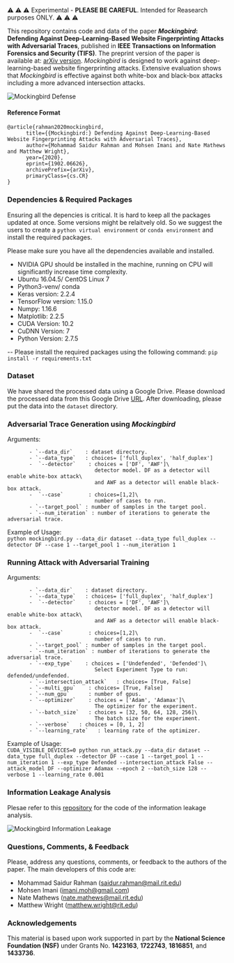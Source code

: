 

:warning: :warning: :warning: Experimental - **PLEASE BE CAREFUL**. Intended for Reasearch purposes ONLY. :warning: :warning: :warning:

This repository contains code and data of the paper ***Mockingbird*: Defending Against Deep-Learning-Based Website Fingerprinting Attacks with Adversarial Traces**, published in **IEEE Transactions on Information Forensics and Security (TIFS)**. The preprint version of the paper is available at: [arXiv version](https://arxiv.org/abs/1902.06626). *Mockingbird* is designed to work against deep-learning-based website fingerprinting attacks. Extensive evaluation shows that *Mockingbird* is effective against both white-box and black-box attacks including a more advanced intersection attacks.

![Mockingbird Defense](./repo_images/mockingbird_arc.jpeg)


#### Reference Format
```
@article{rahman2020mockingbird,
      title={{Mockingbird:} Defending Against Deep-Learning-Based Website Fingerprinting Attacks with Adversarial Traces}, 
      author={Mohammad Saidur Rahman and Mohsen Imani and Nate Mathews and Matthew Wright},
      year={2020},
      eprint={1902.06626},
      archivePrefix={arXiv},
      primaryClass={cs.CR}
}
```

### Dependencies & Required Packages
Ensuring all the depencies is critical. It is hard to keep all the packages updated at once. Some versions might be relaitvely old.
So we suggest the users to create a `python virtual environment` or `conda environment` and install the required packages.

Please make sure you have all the dependencies available and installed.

- NVIDIA GPU should be installed in the machine, running on CPU will significantly increase time complexity.
- Ubuntu 16.04.5/ CentOS Linux 7 
- Python3-venv/ conda
- Keras version: 2.2.4
- TensorFlow version: 1.15.0
- Numpy: 1.16.6
- Matplotlib: 2.2.5
- CUDA Version: 10.2 
- CuDNN Version: 7 
- Python Version: 2.7.5

-- Please install the required packages using the following command:
`pip install -r requirements.txt`

### Dataset
We have shared the processed data using a Google Drive. Please download the processed data from this Google Drive [URL](https://drive.google.com/drive/folders/10rdGknCtp6KF75DXRTvS-mle4wj9Q_vD?usp=sharing).
After downloading, please put the data into the `dataset` directory.


### Adversarial Trace Generation using *Mockingbird*
Arguments:

           - `--data_dir`    : dataset directory.
           - `--data_type`   : choices= ['full_duplex', 'half_duplex']
           -  `--detector`    : choices = ['DF', 'AWF']\
                                detector model. DF as a detector will enable white-box attack\
                                and AWF as a detector will enable black-box attack.
           -  `--case`        : choices=[1,2]\
                                number of cases to run.
           - `--target_pool` : number of samples in the target pool.
           - `--num_iteration` : number of iterations to generate the adversarial trace.
      
                
Example of Usage:\
    ```
    python mockingbird.py --data_dir dataset --data_type full_duplex --detector DF --case 1 --target_pool 1 --num_iteration 1
    ```

### Running Attack with Adversarial Training
Arguments:

           - `--data_dir`    : dataset directory.
           - `--data_type`   : choices= ['full_duplex', 'half_duplex']
           -  `--detector`    : choices = ['DF', 'AWF']\
                                detector model. DF as a detector will enable white-box attack\
                                and AWF as a detector will enable black-box attack.
           -  `--case`        : choices=[1,2]\
                                number of cases to run.
           - `--target_pool` : number of samples in the target pool.
           - `--num_iteration` : number of iterations to generate the adversarial trace.
           - `--exp_type`    : choices = ['Undefended', 'Defended']\
                                Select Experiment Type to run: defended/undefended.
           - `--intersection_attack`   : choices= [True, False]
           - `--multi_gpu`    : choices= [True, False]
           - `--num_gpu`      : number of gpus.
           - `--optimizer`    : choices = ['Adam', 'Adamax']\
                                The optimizer for the experiment.
           - `--batch_size`   : choices = [32, 50, 64, 128, 256]\
                                The batch size for the experiment.
           - `--verbose`   : choices = [0, 1, 2]
           - `--learning_rate`   : learning rate of the optimizer.
      

Example of Usage:\
    ```
     CUDA_VISIBLE_DEVICES=0 python run_attack.py --data_dir dataset --data_type full_duplex --detector DF --case 1 --target_pool 1 --num_iteration 1 --exp_type Defended --intersection_attack False --attack_model DF --optimizer Adamax --epoch 2 --batch_size 128 --verbose 1 --learning_rate 0.001
    ```


### Information Leakage Analysis
Plesae refer to this [repository](https://github.com/notem/reWeFDE) for the code of the information leakage analysis.

![Mockingbird Information Leakage](./repo_images/infoleak.png)


### Questions, Comments, & Feedback
Please, address any questions, comments, or feedback to the authors of the paper.
The main developers of this code are:
 
* Mohammad Saidur Rahman ([saidur.rahman@mail.rit.edu](mailto:saidur.rahman@mail.rit.edu)) 
* Mohsen Imani ([imani.moh@gmail.com](mailto:imani.moh@gmail.com))
* Nate Mathews ([nate.mathews@mail.rit.edu](mailto:nate.mathews@mail.rit.edu))
* Matthew Wright ([matthew.wright@rit.edu](mailto:matthew.wright@rit.edu))


### Acknowledgements
This material is based upon work supported in part by the **National Science Foundation (NSF)** under Grants No. **1423163**, **1722743**, **1816851**, and **1433736**.
